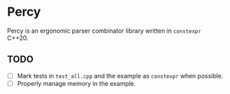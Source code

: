 # Percy

Percy is an ergonomic parser combinator library written in `constexpr` C++20.

## TODO

- [ ] Mark tests in `test_all.cpp` and the example as `constexpr` when possible.
- [ ] Properly manage memory in the example.